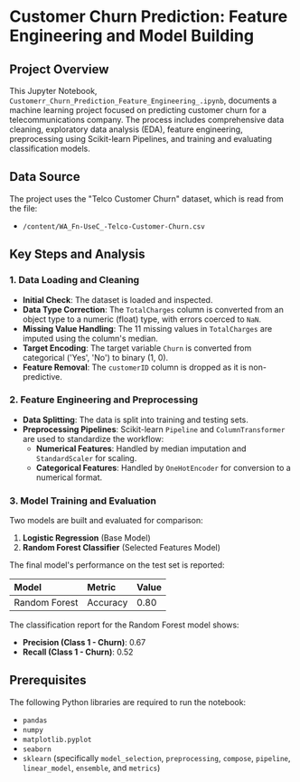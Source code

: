 # Customer Churn Prediction: Feature Engineering and Model Building

## Project Overview
This Jupyter Notebook, `Customerr_Churn_Prediction_Feature_Engineering_.ipynb`, documents a machine learning project focused on predicting customer churn for a telecommunications company. The process includes comprehensive data cleaning, exploratory data analysis (EDA), feature engineering, preprocessing using Scikit-learn Pipelines, and training and evaluating classification models.

## Data Source
The project uses the "Telco Customer Churn" dataset, which is read from the file:
* `/content/WA_Fn-UseC_-Telco-Customer-Churn.csv`

## Key Steps and Analysis

### 1. Data Loading and Cleaning
* **Initial Check**: The dataset is loaded and inspected.
* **Data Type Correction**: The `TotalCharges` column is converted from an object type to a numeric (float) type, with errors coerced to `NaN`.
* **Missing Value Handling**: The 11 missing values in `TotalCharges` are imputed using the column's median.
* **Target Encoding**: The target variable `Churn` is converted from categorical ('Yes', 'No') to binary (1, 0).
* **Feature Removal**: The `customerID` column is dropped as it is non-predictive.

### 2. Feature Engineering and Preprocessing
* **Data Splitting**: The data is split into training and testing sets.
* **Preprocessing Pipelines**: Scikit-learn `Pipeline` and `ColumnTransformer` are used to standardize the workflow:
    * **Numerical Features**: Handled by median imputation and `StandardScaler` for scaling.
    * **Categorical Features**: Handled by `OneHotEncoder` for conversion to a numerical format.

### 3. Model Training and Evaluation
Two models are built and evaluated for comparison:
1.  **Logistic Regression** (Base Model)
2.  **Random Forest Classifier** (Selected Features Model)

The final model's performance on the test set is reported:

| Model | Metric | Value |
| :--- | :--- | :--- |
| Random Forest | Accuracy | 0.80 |

The classification report for the Random Forest model shows:
* **Precision (Class 1 - Churn)**: 0.67
* **Recall (Class 1 - Churn)**: 0.52

## Prerequisites

The following Python libraries are required to run the notebook:
* `pandas`
* `numpy`
* `matplotlib.pyplot`
* `seaborn`
* `sklearn` (specifically `model_selection`, `preprocessing`, `compose`, `pipeline`, `linear_model`, `ensemble`, and `metrics`)
